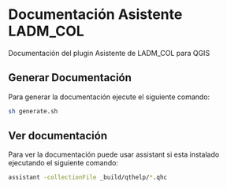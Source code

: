 # Documentación Asistente LADM_COL 

Documentación del plugin Asistente de LADM_COL para QGIS

## Generar Documentación

Para generar la documentación ejecute el siguiente comando: 

```bash
sh generate.sh
```

## Ver documentación

Para ver la documentación puede usar assistant si esta instalado ejecutando el siguiente comando: 

```bash
assistant -collectionFile _build/qthelp/*.qhc
```
